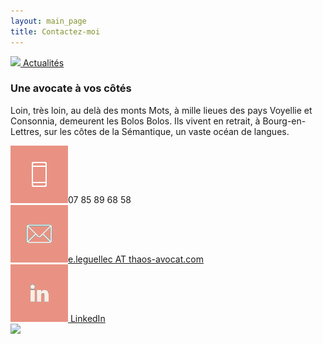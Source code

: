```yaml
---
layout: main_page
title: Contactez-moi
---
```

  <div class="row text-justify darker">
    <div class="col-md-6 p-0">
      <div class="col-md-12 pr-md-5 pl-md-5 light contact-nav">
        <a href="{{ site.baseurl }}/#news">
          <img src="{{ site.baseurl }}/images/fleche-left@2x.png"/> Actualités
        </a>
      </div>
      <div class="col-md-12 pr-md-5 pl-md-5 pt-3 pb-3">
        <h3>Une avocate à vos côtés</h3>
        <p>Loin, très loin, au delà des monts Mots, à mille lieues des pays Voyellie et Consonnia, demeurent les Bolos Bolos. Ils vivent en retrait, à Bourg-en-Lettres, sur les côtes de la Sémantique, un vaste océan de langues.</p>
        <div class="contact-boxes">
          <div class="contact-boxes-item">
            <img src="images/phone-sticky-salmon.png" alt="Contactez-nous par téléphone"><span>07 85 89 68 58</span>
          </div>
          <div class="contact-boxes-item">
            <a href="mailto:e.leguellec@thaos-avocat.com?subject=Demande de renseignements"><img src="images/mail-sticky-salmon.png" alt="Contactez-nous par mail"><span>e.leguellec AT thaos-avocat.com</span></a>
          </div>
          <div class="contact-boxes-item">
            <a href="https://www.linkedin.com/in/esther-le-guellec-98736873/"><img src="images/LinkedIn-sticky-salmon.png" alt="Contactez-nous par LinkedIn"> LinkedIn</a>
          </div>
        </div>
      </div>
    </div>
    <div class="col-md-6 contact p-0">
      <img src="{{ site.baseurl }}/images/contact.jpg"/>
    </div>
  </div>